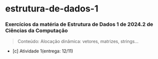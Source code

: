 # estrutura-de-dados-1
### Exercícios da matéria de Estrutura de Dados 1 de 2024.2 de Ciências da Computação
> Conteúdo: Alocação dinâmica: vetores, matrizes, strings...
- [c] Atividade 1(entrega: 12/11)
